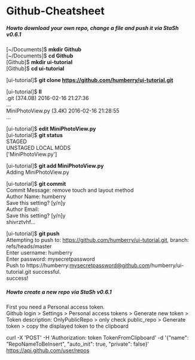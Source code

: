 Github-Cheatsheet
=================
  
##### Howto download your own repo, change a file and push it via StaSh v0.6.1  

[~/Documents]$ **mkdir Github**  
[~/Documents]$ **cd Github**  
[Github]$ **mkdir ui-tutorial**  
[Github]$ **cd ui-tutorial** 
  
[ui-tutorial]$ **git clone https://github.com/humberry/ui-tutorial.git** 
  
[ui-tutorial]$ **ll**  
.git (374.0B) 2016-02-16 21:27:36  
...  
MiniPhotoView.py (3.4K) 2016-02-16 21:28:55  
...  
  
[ui-tutorial]$ **edit MiniPhotoView.py**  
[ui-tutorial]$ **git status**  
STAGED  
UNSTAGED LOCAL MODS  
['MiniPhotoView.py']  
  
[ui-tutorial]$ **git add MiniPhotoView.py**  
Adding MiniPhotoView.py  
  
[ui-tutorial]$ **git commit**  
Commit Message: remove touch and layout method  
Author Name: humberry  
Save this setting? [y/n]y  
Author Email:   
Save this setting? [y/n]y  
shivrztvhf...  
  
[ui-tutorial]$ **git push**  
Attempting to push to: https://github.com/humberry/ui-tutorial.git, branch: refs/heads/master  
Enter username: humberry  
Enter password: mysecretpassword  
Push to https://humberry:mysecretpassword@github.com/humberry/ui-tutorial.git successful.  
success!
  
  
##### Howto create a new repo via StaSh v0.6.1  

First you need a Personal access token.  
Github login > Settings > Personal access tokens > Generate new token > Token description: OnlyPublicRepo > only check public_repo > Generate token > copy the displayed token to the clipboard  
  
curl -X 'POST' -H 'Authorization: token TokenFromClipboard' -d '{"name": "RepoNameToBeInsert", "auto_init": true, "private": false}' https://api.github.com/user/repos  

